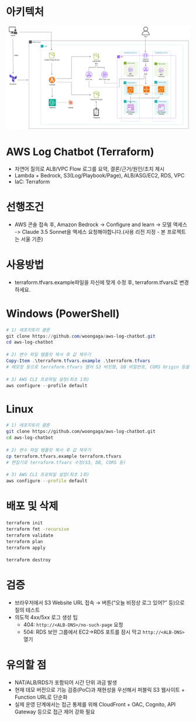 # 아키텍처
![아키텍처 다이어그램](images/흐름도.png)

# AWS Log Chatbot (Terraform)
- 자연어 질의로 ALB/VPC Flow 로그를 요약, 결론/근거/원인/조치 제시
- Lambda + Bedrock, S3(Log/Playbook/Page), ALB/ASG/EC2, RDS, VPC
- IaC: Terraform

# 선행조건
- AWS 콘솔 접속 후, Amazon Bedrock -> Configure and learn -> 모델 액세스 -> Claude 3.5 Sonnet을 액세스 요청해야합니다.(사용 리전 지정 - 본 프로젝트는 서울 기준)

# 사용방법
- terraform.tfvars.example파일을 자신에 맞게 수정 후, terraform.tfvars로 변경하세요.

# Windows (PowerShell)
```powershell
# 1) 레포지토리 클론
git clone https://github.com/woongaga/aws-log-chatbot.git
cd aws-log-chatbot

# 2) 변수 파일 템플릿 복사 후 값 채우기
Copy-Item .\terraform.tfvars.example .\terraform.tfvars
# 메모장 등으로 terraform.tfvars 열어 S3 버킷명, DB 비밀번호, CORS Origin 등을 입력

# 3) AWS CLI 프로파일 설정(최초 1회)
aws configure --profile default
```

# Linux
```bash
# 1) 레포지토리 클론
git clone https://github.com/woongaga/aws-log-chatbot.git
cd aws-log-chatbot

# 2) 변수 파일 템플릿 복사 후 값 채우기
cp terraform.tfvars.example terraform.tfvars
# 편집기로 terraform.tfvars 수정(S3, DB, CORS 등)

# 3) AWS CLI 프로파일 설정(최초 1회)
aws configure --profile default
```

# 배포 및 삭제
```bash
terraform init
terraform fmt -recursive
terraform validate
terraform plan
terraform apply

terraform destroy
```
# 검증
- 브라우저에서 S3 Website URL 접속 → 버튼(“오늘 비정상 로그 있어?” 등)으로 질의 테스트
- 의도적 4xx/5xx 로그 생성 팁
  - 404: `http://<ALB-DNS>/no-such-page` 요청
  - 504: RDS 보안 그룹에서 EC2→RDS 포트를 잠시 막고 `http://<ALB-DNS>` 열기

# 유의할 점
- NAT/ALB/RDS가 포함되어 시간 단위 과금 발생
- 현재 데모 버전으로 기능 검증(PoC)과 재현성을 우선해서 퍼블릭 S3 웹사이트 + Function URL로 단순화
- 실제 운영 단계에서는 접근 통제를 위해 CloudFront + OAC, Cognito, API Gateway 등으로 접근 제어 강화 필요
